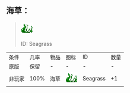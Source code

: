 ## 海草：

> <img src="./mc_icon/decorations/seagrass.png">
>
> ID: Seagrass

<table>
	<tablebody>
		<tr>
			<td>条件</td>
			<td>几率</td>
			<td>物品</td>
			<td>图标</td>
			<td>ID</td>
			<td>数量</td>
		</tr>
		<tr>
			<td>原版</td>
			<td>保留</td>
			<td>-</td>
			<td>-</td>
			<td>-</td>
			<td>-</td>
		</tr>
		<tr>
			<td>非玩家</td>
			<td>100%</td>
			<td>海草</td>
			<td><img src="./mc_icon/decorations/seagrass.png"></td>
			<td>Seagrass</td>
			<td>+1</td>
		</tr>
	</tablebody>
</table>